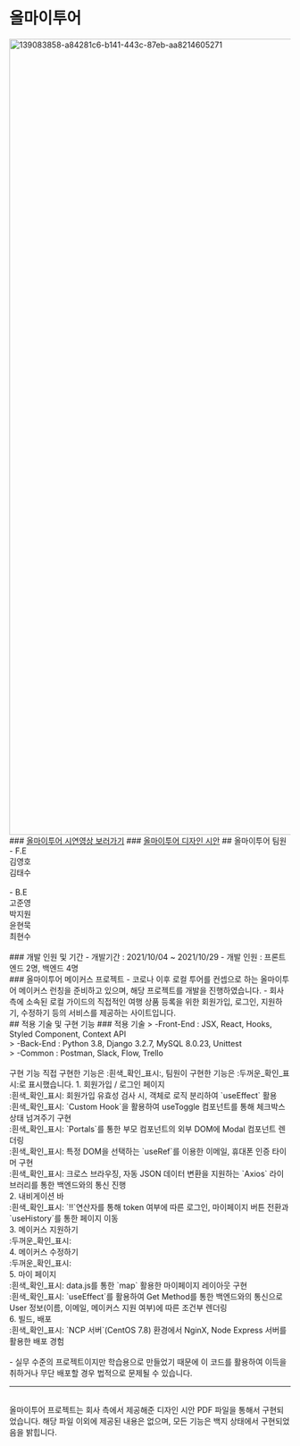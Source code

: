 # 올마이투어
<img width="1425" alt="139083858-a84281c6-b141-443c-87eb-aa8214605271" src="https://user-images.githubusercontent.com/79790476/139539860-55263127-ec15-4ead-9826-a30bb2fce81b.png">
### <a href=”https://www.youtube.com/watch?v=VA8rSx0cG7Q&ab_channel=%EA%B9%80%EC%98%81%ED%98%B8“>올마이투어 시연영상 보러가기</a>
### <a href=”https://s3.us-west-2.amazonaws.com/secure.notion-static.com/1638c9fc-9074-41ce-bf91-77d64f2ce5ef/%E1%84%8B%E1%85%A9%E1%86%AF%E1%84%86%E1%85%A1%E1%84%8B%E1%85%B5%E1%84%90%E1%85%AE%E1%84%8B%E1%85%A5_%E1%84%86%E1%85%A6%E1%84%8B%E1%85%B5%E1%84%8F%E1%85%A5%E1%84%89%E1%85%B3_%E1%84%83%E1%85%B5%E1%84%8C%E1%85%A1%E1%84%8B%E1%85%B5%E1%86%AB_%E1%84%89%E1%85%B5%E1%84%8B%E1%85%A1%E1%86%AB.pdf?X-Amz-Algorithm=AWS4-HMAC-SHA256&X-Amz-Credential=AKIAT73L2G45O3KS52Y5%2F20211030%2Fus-west-2%2Fs3%2Faws4_request&X-Amz-Date=20211030T002355Z&X-Amz-Expires=86400&X-Amz-Signature=bfc1f4e10b9d442066fcb750c4010ad662314f509fdb73c85f16e27a68f46ddc&X-Amz-SignedHeaders=host&response-content-disposition=filename%20%3D%22%25E1%2584%258B%25E1%2585%25A9%25E1%2586%25AF%25E1%2584%2586%25E1%2585%25A1%25E1%2584%258B%25E1%2585%25B5%25E1%2584%2590%25E1%2585%25AE%25E1%2584%258B%25E1%2585%25A5%2520%25E1%2584%2586%25E1%2585%25A6%25E1%2584%258B%25E1%2585%25B5%25E1%2584%258F%25E1%2585%25A5%25E1%2584%2589%25E1%2585%25B3%2520%25E1%2584%2583%25E1%2585%25B5%25E1%2584%258C%25E1%2585%25A1%25E1%2584%258B%25E1%2585%25B5%25E1%2586%25AB%2520%25E1%2584%2589%25E1%2585%25B5%25E1%2584%258B%25E1%2585%25A1%25E1%2586%25AB.pdf%22
“>올마이투어 디자인 시안</a>
## 올마이투어 팀원
- F.E<br>
  김영호<br>
  김태수<br>
  <br>
- B.E<br>
  고준영<br>
  박지원<br>
  윤현묵<br>
  최현수<br>
  <br>
### 개발 인원 및 기간
- 개발기간 : 2021/10/04 ~ 2021/10/29
- 개발 인원 : 프론트엔드 2명, 백엔드 4명
<br>
### 올마이투어 메이커스 프로젝트
- 코로나 이후 로컬 투어를 컨셉으로 하는 올마이투어 메이커스 런칭을 준비하고 있으며, 해당 프로젝트를 개발을 진행하였습니다.
- 회사 측에 소속된 로컬 가이드의 직접적인 여행 상품 등록을 위한 회원가입, 로그인, 지원하기, 수정하기 등의 서비스를 제공하는 사이트입니다.
<br>
## 적용 기술 및 구현 기능
### 적용 기술
> -Front-End : JSX, React, Hooks, Styled Component, Context API<br>
> -Back-End : Python 3.8, Django 3.2.7, MySQL 8.0.23, Unittest<br>
> -Common : Postman, Slack, Flow, Trello<br>
<br>
구현 기능
직접 구현한 기능은 :흰색_확인_표시:, 팀원이 구현한 기능은 :두꺼운_확인_표시:로 표시했습니다.
1. 회원가입 / 로그인 페이지<br>
:흰색_확인_표시: 회원가입 유효성 검사 시, 객체로 로직 분리하여 `useEffect` 활용<br>
:흰색_확인_표시: `Custom Hook`을 활용하여 useToggle 컴포넌트를 통해 체크박스 상태 넘겨주기 구현<br>
:흰색_확인_표시: `Portals`를 통한 부모 컴포넌트의 외부 DOM에 Modal 컴포넌트 렌더링<br>
:흰색_확인_표시: 특정 DOM을 선택하는 `useRef`를 이용한 이메일, 휴대폰 인증 타이머 구현<br>
:흰색_확인_표시: 크로스 브라우징, 자동 JSON 데이터 변환을 지원하는 `Axios` 라이브러리를 통한 백엔드와의 통신 진행<br>
2. 내비게이션 바<br>
:흰색_확인_표시: `!!`연산자를 통해 token 여부에 따른 로그인, 마이페이지 버튼 전환과 `useHistory`를 통한 페이지 이동<br>
3. 메이커스 지원하기<br>
:두꺼운_확인_표시:<br>
4. 메이커스 수정하기<br>
:두꺼운_확인_표시:<br>
5. 마이 페이지<br>
:흰색_확인_표시: data.js를 통한 `map` 활용한 마이페이지 레이아웃 구현<br>
:흰색_확인_표시: `useEffect`를 활용하여 Get Method를 통한 백엔드와의 통신으로 User 정보(이름, 이메일, 메이커스 지원 여부)에 따른 조건부 렌더링<br>
6. 빌드, 배포<br>
:흰색_확인_표시: `NCP 서버`(CentOS 7.8) 환경에서 NginX, Node Express 서버를 활용한 배포 경험<br>
<br>
- 실무 수준의 프로젝트이지만 학습용으로 만들었기 때문에 이 코드를 활용하여 이득을 취하거나 무단 배포할 경우 법적으로 문제될 수 있습니다.
<hr />
<br>
올마이투어 프로젝트는 회사 측에서 제공해준 디자인 시안 PDF 파일을 통해서 구현되었습니다. 해당 파일 이외에 제공된 내용은 없으며, 모든 기능은 백지 상태에서 구현되었음을 밝힙니다.
